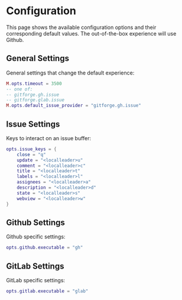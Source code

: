 # Configuration

This page shows the available configuration options and their corresponding default values.
The out-of-the-box experience will use Github.

## General Settings

General settings that change the default experience:

```lua
M.opts.timeout = 3500
-- one of:
-- gitforge.gh.issue
-- gitforge.glab.issue
M.opts.default_issue_provider = "gitforge.gh.issue"
```

## Issue Settings

Keys to interact on an issue buffer:

```lua
opts.issue_keys = {
    close = "q"
    update = "<localleader>u"
    comment = "<localleader>c"
    title = "<localleader>t"
    labels = "<localleader>l"
    assignees = "<localleader>a"
    description = "<localleader>d"
    state = "<localleader>s"
    webview = "<localleader>w"
}
```


## Github Settings

Github specific settings:

```lua
opts.github.executable = "gh"
```

## GitLab Settings

GitLab specific settings:

```lua
opts.gitlab.executable = "glab"
```

